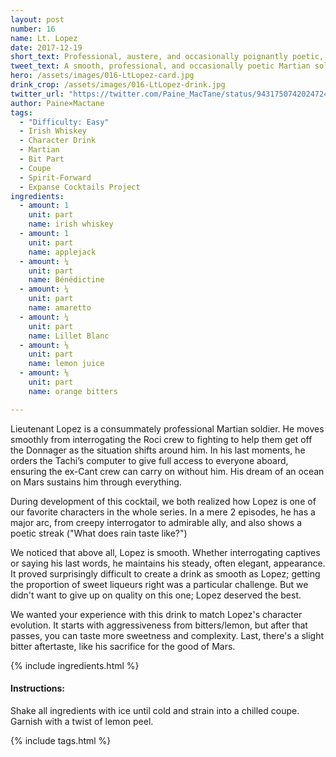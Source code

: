 ```yaml
---
layout: post
number: 16
name: Lt. Lopez
date: 2017-12-19
short_text: Professional, austere, and occasionally poignantly poetic, he humanizes the Martian cause. 
tweet_text: A smooth, professional, and occasionally poetic Martian soldier who goes from interrogator to ally.
hero: /assets/images/016-LtLopez-card.jpg
drink_crop: /assets/images/016-LtLopez-drink.jpg
twitter_url: "https://twitter.com/Paine_MacTane/status/943175074202472448"
author: Paine×Mactane
tags: 
  - "Difficulty: Easy"
  - Irish Whiskey
  - Character Drink
  - Martian
  - Bit Part
  - Coupe
  - Spirit-Forward
  - Expanse Cocktails Project
ingredients:
  - amount: 1
    unit: part
    name: irish whiskey
  - amount: 1
    unit: part
    name: applejack
  - amount: ¼
    unit: part
    name: Bénédictine
  - amount: ¼
    unit: part
    name: amaretto
  - amount: ¼
    unit: part
    name: Lillet Blanc
  - amount: ⅛
    unit: part
    name: lemon juice
  - amount: ⅛
    unit: part
    name: orange bitters

---
```


Lieutenant Lopez is a consummately professional Martian soldier. He moves smoothly from interrogating the Roci crew to  fighting to help them get off the Donnager as the situation shifts around him. In his last moments, he orders the Tachi’s computer to give full access to everyone aboard, ensuring the ex-Cant crew can carry on without him. His dream of an ocean on Mars sustains him through everything.

During development of this cocktail, we both realized how Lopez is one of our favorite characters in the whole series. In a mere 2 episodes, he has a major arc, from creepy interrogator to admirable ally, and also shows a poetic streak ("What does rain taste like?")

We noticed that above all, Lopez is smooth. Whether interrogating captives or saying his last words, he maintains his steady, often elegant, appearance. It proved surprisingly difficult to create a drink as smooth as Lopez; getting the proportion of sweet liqueurs right was a particular challenge. But we didn't want to give up on quality on this one; Lopez deserved the best.

We wanted your experience with this drink to match Lopez's character evolution. It starts with aggressiveness from bitters/lemon, but after that passes, you can taste more sweetness and complexity. Last, there's a slight bitter aftertaste, like his sacrifice for the good of Mars.

{% include ingredients.html %}

#### Instructions:

Shake all ingredients with ice until cold and strain into a chilled coupe. Garnish with a twist of lemon peel.

{% include tags.html %}
